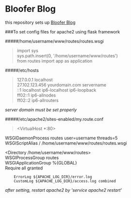 # Bloofer Blog  
this repository sets up [Bloofer Blog](http://jmyang.kr)  
  
###To set config files for apache2 using flask framework  
  
#####/home/username/www/routes/routes.wsgi  
  
>import sys  
sys.path.insert(0, '/home/username/www/routes')  
from routes import app as application  
  
#####/etc/hosts  
  
>127.0.0.1       localhost  
27.102.123.456  yourdomain.com       servername  
::1     localhost ip6-localhost ip6-loopback  
ff02::1 ip6-allnodes  
ff02::2 ip6-allrouters  
  
*server domain must be set properly*  
  
#####/etc/apache2/sites-enabled/my.route.conf
  
><VirtualHost *:80>  
  
  WSGIDaemonProcess routes user=username threads=5  
  WSGIScriptAlias / /home/username/www/routes/routes.wsgi  
  
  <Directory /home/username/www/routes>  
    WSGIProcessGroup routes  
    WSGIApplicationGroup %{GLOBAL}  
    Require all granted  
  
  </Directory>  
  
        ErrorLog ${APACHE_LOG_DIR}/error.log  
        CustomLog ${APACHE_LOG_DIR}/access.log combined  
  
</VirtualHost>  
  
*after setting, restart apache2 by 'service apache2 restart'*
